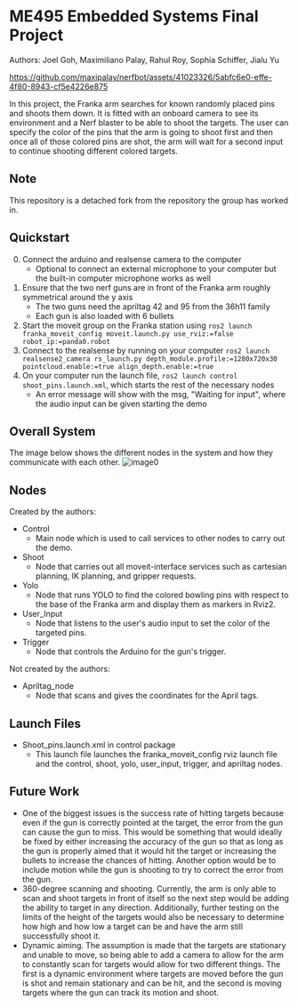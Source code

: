 # ME495 Embedded Systems Final Project
Authors: Joel Goh, Maximiliano Palay, Rahul Roy, Sophia Schiffer, Jialu Yu



https://github.com/maxipalay/nerfbot/assets/41023326/5abfc6e0-effe-4f80-8943-cf5e4226e875



In this project, the Franka arm searches for known randomly placed pins and shoots them down. It is fitted with an onboard camera to see its environment and a Nerf blaster to be able to shoot the targets. The user can specify the color of the pins that the arm is going to shoot first and then once all of those colored pins are shot, the arm will wait for a second input to continue shooting different colored targets. 

## Note

This repository is a detached fork from the repository the group has worked in.

## Quickstart
0. Connect the arduino and realsense camera to the computer
    - Optional to connect an external microphone to your computer but the built-in computer microphone works as well
1. Ensure that the two nerf guns are in front of the Franka arm roughly symmetrical around the y axis
    - The two guns need the apriltag 42 and 95 from the 36h11 family
    - Each gun is also loaded with 6 bullets
1. Start the moveit group on the Franka station using `ros2 launch franka_moveit_config moveit.launch.py use_rviz:=false robot_ip:=panda0.robot`
2. Connect to the realsense by running on your computer `ros2 launch realsense2_camera rs_launch.py depth_module.profile:=1280x720x30 pointcloud.enable:=true align_depth.enable:=true`
3. On your computer run the launch file, `ros2 launch control shoot_pins.launch.xml`, which starts the rest of the necessary nodes
    - An error message will show with the msg, "Waiting for input", where the audio input can be given starting the demo

## Overall System 
The image below shows the different nodes in the system and how they communicate with each other.
![image0](https://github.com/ME495-EmbeddedSystems/final-project-group2/assets/61445107/13586291-4e3b-4553-9f9e-4bd79ed97753)

## Nodes
Created by the authors:
- Control
    - Main node which is used to call services to other nodes to carry out the demo.
- Shoot
    - Node that carries out all moveit-interface services such as cartesian planning, IK planning, and gripper requests. 
- Yolo
    - Node that runs YOLO to find the colored bowling pins with respect to the base of the Franka arm and display them as markers in Rviz2. 
- User_Input
    - Node that listens to the user's audio input to set the color of the targeted pins. 
- Trigger
    - Node that controls the Arduino for the gun's trigger.

Not created by the authors:
- Apriltag_node
    - Node that scans and gives the coordinates for the April tags.

## Launch Files
- Shoot_pins.launch.xml in control package
    - This launch file launches the franka_moveit_config rviz launch file and the control, shoot, yolo, user_input, trigger, and apriltag nodes.
 
## Future Work
- One of the biggest issues is the success rate of hitting targets because even if the gun is correctly pointed at the target, the error from the gun can cause the gun to miss. This would be something that would ideally be fixed by either increasing the accuracy of the gun so that as long as the gun is properly aimed that it would hit the target or increasing the bullets to increase the chances of hitting. Another option would be to include motion while the gun is shooting to try to correct the error from the gun.
- 360-degree scanning and shooting. Currently, the arm is only able to scan and shoot targets in front of itself so the next step would be adding the ability to target in any direction. Additionally, further testing on the limits of the height of the targets would also be necessary to determine how high and how low a target can be and have the arm still successfully shoot it.
- Dynamic aiming. The assumption is made that the targets are stationary and unable to move, so being able to add a camera to allow for the arm to constantly scan for targets would allow for two different things. The first is a dynamic environment where targets are moved before the gun is shot and remain stationary and can be hit, and the second is moving targets where the gun can track its motion and shoot. 
